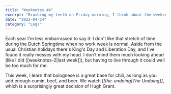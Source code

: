 ```yaml
---
title: "Weeknotes #4"
excerpt: "Brushing my teeth on Friday morning, I think about the weekend ahead, secretly complaining that my social engagements will keep me from getting the rest I need. Then I remember Easter Monday."
date: "2022-04-24" 
category: "Logs"
---
```

Each year I'm less embarrassed to say it: I don't like that stretch of time during the Dutch Springtime when no work week is normal. Aside from the usual Christian holidays there's King's Day and Liberation Day, and I've found it really messes with my head. I don't mind them much looking ahead (like I did [[weeknotes-2|last week]]), but having to live through it could well be too much for me. 

This week, I learn that bolognese is a great base for chili, as long as you add enough cumin, beef, and beer. We watch _[[the-undoing|The Undoing]]_, which is a surprisingly great decision of Hugh Grant. 
 